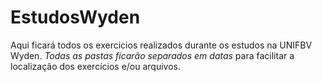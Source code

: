 # EstudosWyden
Aqui ficará todos os exercicios realizados durante os estudos na UNIFBV Wyden.
*Todas as pastas ficarão separados em _datas_* para facilitar a localização dos exercícios e/ou arquivos.
